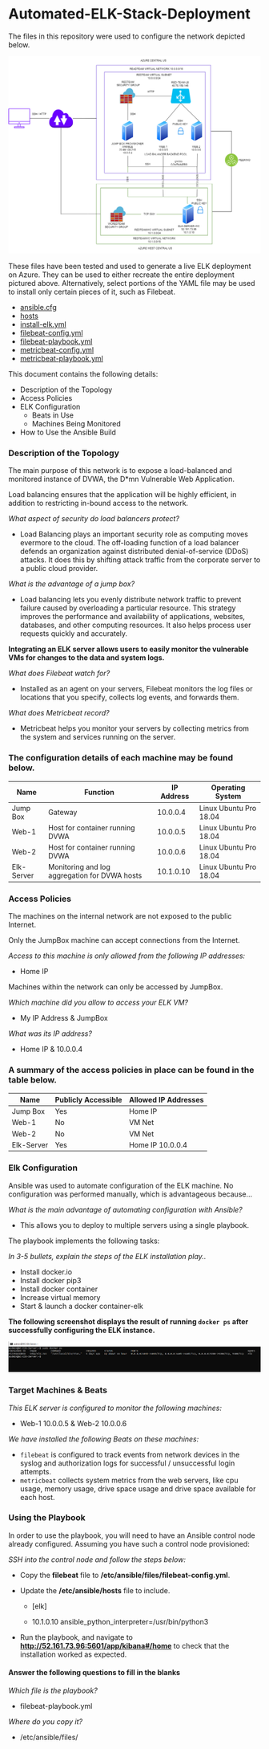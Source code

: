 # Automated-ELK-Stack-Deployment
The files in this repository were used to configure the network depicted below.

![Network Diagram](Diagrams/redteam_diagram.png)

These files have been tested and used to generate a live ELK deployment on Azure. They can be used to either recreate the entire deployment pictured above. Alternatively, select portions of the YAML file may be used to install only certain pieces of it, such as Filebeat.

- [ansible.cfg](Ansible/ansible.cfg)
- [hosts](Ansible/hosts)
- [install-elk.yml](Ansible/install-elk.yml)
- [filebeat-config.yml](Ansible/filebeat-config.yml)
- [filebeat-playbook.yml](Ansible/filebeat-playbook.yml)
- [metricbeat-config.yml](Ansible/metricbeat-config.yml)
- [metricbeat-playbook.yml](Ansible/metricbeat-playbook.yml)


This document contains the following details:
- Description of the Topology
- Access Policies
- ELK Configuration
  - Beats in Use
  - Machines Being Monitored
- How to Use the Ansible Build


### Description of the Topology

The main purpose of this network is to expose a load-balanced and monitored instance of DVWA, the D*mn Vulnerable Web Application.

Load balancing ensures that the application will be highly efficient, in addition to restricting in-bound access to the network.

*What aspect of security do load balancers protect?*

- Load Balancing plays an important security role as computing moves evermore to the cloud. The off-loading function of a load balancer defends an organization against distributed denial-of-service (DDoS) attacks. It does this by shifting attack traffic from the corporate server to a public cloud provider.

*What is the advantage of a jump box?*

- Load balancing lets you evenly distribute network traffic to prevent failure caused by overloading a particular resource. This strategy improves the performance and availability of applications, websites, databases, and other computing resources. It also helps process user requests quickly and accurately.


**Integrating an ELK server allows users to easily monitor the vulnerable VMs for changes to the data and system logs.**

*What does Filebeat watch for?*

- Installed as an agent on your servers, Filebeat monitors the log files or locations that you specify, collects log events, and forwards them.
	
*What does Metricbeat record?*

- Metricbeat helps you monitor your servers by collecting metrics from the system and services running on the server.

### The configuration details of each machine may be found below.

| Name       | Function                                                                | IP Address | Operating System |
|---------------|-----------------------------------------------------------------|-----------------|------------------|
| Jump Box | Gateway                                                               | 10.0.0.4      | Linux Ubuntu Pro 18.04 |
| Web-1       | Host for container running DVWA                        | 10.0.0.5      | Linux Ubuntu Pro 18.04 |
| Web-2       | Host for container running DVWA                         |  10.0.0.6    | Linux Ubuntu Pro 18.04 |
| Elk-Server | Monitoring and log aggregation for DVWA hosts  |10.1.0.10    | Linux Ubuntu Pro 18.04 |

### Access Policies

The machines on the internal network are not exposed to the public Internet. 

Only the JumpBox machine can accept connections from the Internet. 

*Access to this machine is only allowed from the following IP addresses:*
- Home IP

Machines within the network can only be accessed by JumpBox.

*Which machine did you allow to access your ELK VM?* 

- My IP Address & JumpBox

*What was its IP address?*

- Home IP & 10.0.0.4

### A summary of the access policies in place can be found in the table below.

| Name     | Publicly Accessible | Allowed IP Addresses |
|----------|------------------------------|----------------------|
| Jump Box | Yes                       | Home IP  |
|  Web-1      | No                        | VM Net             |
|   Web-2     | No                        |  VM Net            |
| Elk-Server | Yes                      | Home IP 10.0.0.4|

### Elk Configuration

Ansible was used to automate configuration of the ELK machine. No configuration was performed manually, which is advantageous because...

_What is the main advantage of automating configuration with Ansible?_
- This allows you to deploy to multiple servers using a single playbook.

The playbook implements the following tasks:

*In 3-5 bullets, explain the steps of the ELK installation play..*

- Install docker.io
- Install docker pip3
- Install docker container
- Increase virtual memory
- Start & launch a docker container-elk


**The following screenshot displays the result of running `docker ps` after successfully configuring the ELK instance.**

![Elk-Docker ps](Linux/elk_docker_ps.png)

### Target Machines & Beats
*This ELK server is configured to monitor the following machines:*
- Web-1 10.0.0.5 & Web-2 10.0.0.6

*We have installed the following Beats on these machines:*
- `filebeat` is configured to track events from network devices in the syslog and authorization logs for successful / unsuccessful login attempts. 
- `metricbeat` collects system metrics from the web servers, like cpu usage, memory usage, drive space usage and drive space available for each host.

### Using the Playbook
In order to use the playbook, you will need to have an Ansible control node already configured. Assuming you have such a control node provisioned: 

*SSH into the control node and follow the steps below:*
- Copy the **filebeat** file to **/etc/ansible/files/filebeat-config.yml**.
- Update the **/etc/ansible/hosts** file to include.

  - [elk]

  - 10.1.0.10 ansible_python_interpreter=/usr/bin/python3
- Run the playbook, and navigate to **http://52.161.73.96:5601/app/kibana#/home** to check that the installation worked as expected.

#### Answer the following questions to fill in the blanks

*Which file is the playbook?* 
- filebeat-playbook.yml

*Where do you copy it?*
- /etc/ansible/files/
